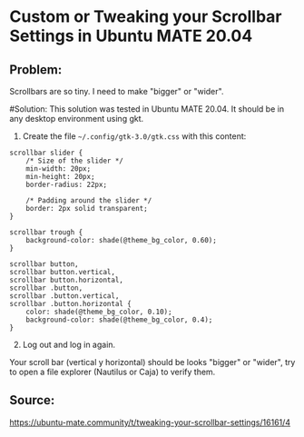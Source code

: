 

# Custom or Tweaking your Scrollbar Settings in Ubuntu MATE 20.04

## Problem:
Scrollbars are so tiny. I need to make "bigger" or "wider".

#Solution:
This solution was tested in Ubuntu MATE 20.04. It should be in any desktop environment using gkt.

1. Create the file `~/.config/gtk-3.0/gtk.css` with this content:
```
scrollbar slider {
    /* Size of the slider */
    min-width: 20px;
    min-height: 20px;
    border-radius: 22px;

    /* Padding around the slider */
    border: 2px solid transparent;
}

scrollbar trough {
    background-color: shade(@theme_bg_color, 0.60);
}

scrollbar button,
scrollbar button.vertical,
scrollbar button.horizontal,
scrollbar .button,
scrollbar .button.vertical,
scrollbar .button.horizontal {
    color: shade(@theme_bg_color, 0.10);
    background-color: shade(@theme_bg_color, 0.4);
}
```

2. Log out and log in again.

Your scroll bar (vertical y horizontal) should be looks "bigger" or "wider", try to open a file explorer (Nautilus or Caja) to verify them.




## Source:
<https://ubuntu-mate.community/t/tweaking-your-scrollbar-settings/16161/4>
